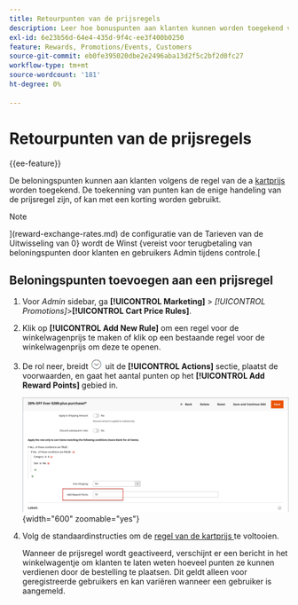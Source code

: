 ```yaml
---
title: Retourpunten van de prijsregels
description: Leer hoe bonuspunten aan klanten kunnen worden toegekend volgens een kartprijsregel.
exl-id: 6e23b56d-64e4-435d-9f4c-ee3f400b0250
feature: Rewards, Promotions/Events, Customers
source-git-commit: eb0fe395020dbe2e2496aba13d2f5c2bf2d0fc27
workflow-type: tm+mt
source-wordcount: '181'
ht-degree: 0%

---
```


# Retourpunten van de prijsregels

{{ee-feature}}

De beloningspunten kunnen aan klanten volgens de regel van de a [ kartprijs ](price-rules-cart.md) worden toegekend. De toekenning van punten kan de enige handeling van de prijsregel zijn, of kan met een korting worden gebruikt.

>[!NOTE]
>
>](reward-exchange-rates.md) de configuratie van de Tarieven van de Uitwisseling van 0} wordt de Winst {vereist voor terugbetaling van beloningspunten door klanten en gebruikers Admin tijdens controle.[

## Beloningspunten toevoegen aan een prijsregel

1. Voor _Admin_ sidebar, ga **[!UICONTROL Marketing]** > _[!UICONTROL Promotions]_>**[!UICONTROL Cart Price Rules]**.

1. Klik op **[!UICONTROL Add New Rule]** om een regel voor de winkelwagenprijs te maken of klik op een bestaande regel voor de winkelwagenprijs om deze te openen.

1. De rol neer, breidt ![ selecteur van de Uitbreiding ](../assets/icon-display-expand.png) uit de **[!UICONTROL Actions]** sectie, plaatst de voorwaarden, en gaat het aantal punten op het **[!UICONTROL Add Reward Points]** gebied in.

   ![ de prijsregel van de Kar - beloningspunten ](./assets/reward-points-price-rule-actions.png){width="600" zoomable="yes"}

1. Volg de standaardinstructies om de [ regel van de kartprijs ](price-rules-cart-create.md) te voltooien.

   Wanneer de prijsregel wordt geactiveerd, verschijnt er een bericht in het winkelwagentje om klanten te laten weten hoeveel punten ze kunnen verdienen door de bestelling te plaatsen. Dit geldt alleen voor geregistreerde gebruikers en kan variëren wanneer een gebruiker is aangemeld.
